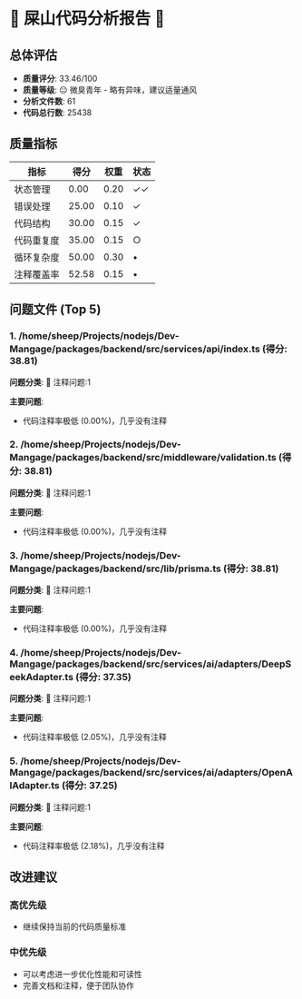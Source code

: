 # 🌸 屎山代码分析报告 🌸

## 总体评估

- **质量评分**: 33.46/100
- **质量等级**: 😐 微臭青年 - 略有异味，建议适量通风
- **分析文件数**: 61
- **代码总行数**: 25438

## 质量指标

| 指标 | 得分 | 权重 | 状态 |
|------|------|------|------|
| 状态管理 | 0.00 | 0.20 | ✓✓ |
| 错误处理 | 25.00 | 0.10 | ✓ |
| 代码结构 | 30.00 | 0.15 | ✓ |
| 代码重复度 | 35.00 | 0.15 | ○ |
| 循环复杂度 | 50.00 | 0.30 | • |
| 注释覆盖率 | 52.58 | 0.15 | • |

## 问题文件 (Top 5)

### 1. /home/sheep/Projects/nodejs/Dev-Mangage/packages/backend/src/services/api/index.ts (得分: 38.81)
**问题分类**: 📝 注释问题:1

**主要问题**:
- 代码注释率极低 (0.00%)，几乎没有注释

### 2. /home/sheep/Projects/nodejs/Dev-Mangage/packages/backend/src/middleware/validation.ts (得分: 38.81)
**问题分类**: 📝 注释问题:1

**主要问题**:
- 代码注释率极低 (0.00%)，几乎没有注释

### 3. /home/sheep/Projects/nodejs/Dev-Mangage/packages/backend/src/lib/prisma.ts (得分: 38.81)
**问题分类**: 📝 注释问题:1

**主要问题**:
- 代码注释率极低 (0.00%)，几乎没有注释

### 4. /home/sheep/Projects/nodejs/Dev-Mangage/packages/backend/src/services/ai/adapters/DeepSeekAdapter.ts (得分: 37.35)
**问题分类**: 📝 注释问题:1

**主要问题**:
- 代码注释率极低 (2.05%)，几乎没有注释

### 5. /home/sheep/Projects/nodejs/Dev-Mangage/packages/backend/src/services/ai/adapters/OpenAIAdapter.ts (得分: 37.25)
**问题分类**: 📝 注释问题:1

**主要问题**:
- 代码注释率极低 (2.18%)，几乎没有注释

## 改进建议

### 高优先级
- 继续保持当前的代码质量标准

### 中优先级
- 可以考虑进一步优化性能和可读性
- 完善文档和注释，便于团队协作

